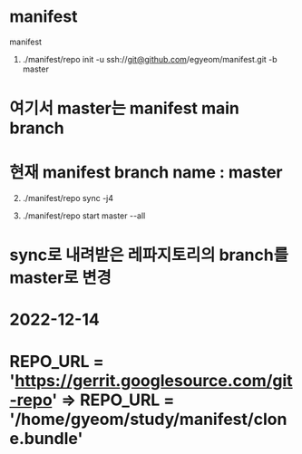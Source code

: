 # manifest
manifest

1. ./manifest/repo init -u ssh://git@github.com/egyeom/manifest.git -b master

# 여기서 master는 manifest main branch

# 현재 manifest branch name : master

2. ./manifest/repo sync -j4

3. ./manifest/repo start master --all

# sync로 내려받은 레파지토리의 branch를 master로 변경


# 2022-12-14
# REPO_URL = 'https://gerrit.googlesource.com/git-repo' => REPO_URL = '/home/gyeom/study/manifest/clone.bundle'
